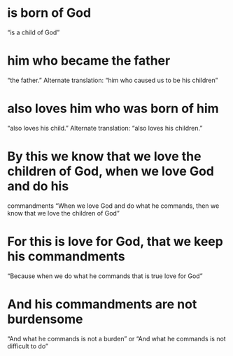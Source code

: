 
 # is born of God 
   “is a child of God”
  # him who became the father 
   “the father.” Alternate translation: “him who caused us
  to be his children”
  # also loves him who was born of him 
   “also loves his child.” Alternate translation: “also
  loves his children.”
  # By this we know that we love the children of God, when we love God and do his
  commandments 
   “When we love God and do what he commands, then we know that
  we love the children of God”
  # For this is love for God, that we keep his commandments 
   “Because when we do what
  he commands that is true love for God”
  # And his commandments are not burdensome 
   “And what he commands is not a burden”
  or “And what he commands is not difficult to do” 


